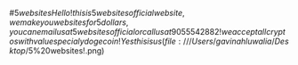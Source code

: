 #$5websites
Hello! this is 5websites official website, we make you websites for 5 dollars, you can email us at 5websites official or call us at 905 554 2882!
we accept all cryptos with value specialy dogecoin!
Yes this is us(file:///Users/gavinahluwalia/Desktop/$5%20websites!.png)
